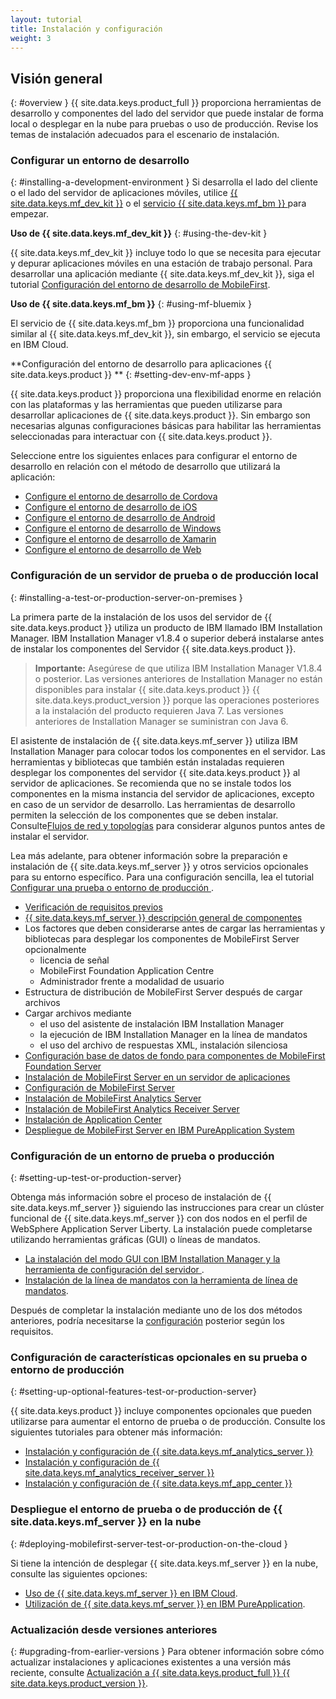 ```yaml
---
layout: tutorial
title: Instalación y configuración
weight: 3
---
```

<!-- NLS_CHARSET=UTF-8 -->
## Visión general
{: #overview }
{{ site.data.keys.product_full }} proporciona herramientas de desarrollo y componentes del lado del servidor que puede instalar de forma local o desplegar en la nube para pruebas o uso de producción. Revise los temas de instalación adecuados para el escenario de instalación.

### Configurar un entorno de desarrollo
{: #installing-a-development-environment }
Si desarrolla el lado del cliente o el lado del servidor de aplicaciones móviles, utilice [{{ site.data.keys.mf_dev_kit }}](development/mobilefirst/) o el [servicio {{ site.data.keys.mf_bm }} ](../ibmcloud/using-mobile-foundation) para empezar. 

**Uso de {{ site.data.keys.mf_dev_kit }}**
{: #using-the-dev-kit }

{{ site.data.keys.mf_dev_kit }} incluye todo lo que se necesita para ejecutar y depurar aplicaciones móviles en una estación de trabajo personal. Para desarrollar una aplicación mediante {{ site.data.keys.mf_dev_kit }}, siga el tutorial  [Configuración del entorno de desarrollo de MobileFirst](development/mobilefirst).

**Uso de {{ site.data.keys.mf_bm }}**
{: #using-mf-bluemix }

El servicio de {{ site.data.keys.mf_bm }} proporciona una funcionalidad similar al  {{ site.data.keys.mf_dev_kit }}, sin embargo, el servicio se ejecuta en IBM Cloud.

**Configuración del entorno de desarrollo para aplicaciones  {{ site.data.keys.product }} **
{: #setting-dev-env-mf-apps }

{{ site.data.keys.product }} proporciona una flexibilidad enorme en relación con las plataformas y las herramientas que pueden utilizarse para desarrollar aplicaciones de  {{ site.data.keys.product }}. Sin embargo son necesarias algunas configuraciones básicas para habilitar las herramientas seleccionadas para
interactuar con  {{ site.data.keys.product }}.  

Seleccione entre los siguientes enlaces para configurar el entorno de desarrollo en relación con el método de desarrollo que utilizará la aplicación:

* [Configure el entorno de desarrollo de Cordova](development/cordova)
* [Configure el entorno de desarrollo de iOS](development/ios)
* [Configure el entorno de desarrollo de Android](development/android)
* [Configure el entorno de desarrollo de Windows](development/windows)
* [Configure el entorno de desarrollo de Xamarin](development/xamarin)
* [Configure el entorno de desarrollo de Web](development/web)

### Configuración de un servidor de prueba o de producción local
{: #installing-a-test-or-production-server-on-premises }

La primera parte de la instalación de los usos del servidor de {{ site.data.keys.product }} utiliza un producto de IBM llamado IBM Installation Manager. IBM Installation Manager v1.8.4 o superior deberá instalarse antes de instalar los componentes del Servidor {{ site.data.keys.product }}.

> **Importante:** Asegúrese de que utiliza IBM Installation Manager V1.8.4 o posterior. Las versiones anteriores de Installation Manager no están disponibles para instalar {{ site.data.keys.product }} {{ site.data.keys.product_version }} porque las operaciones posteriores a la instalación del producto requieren Java 7. Las versiones anteriores de Installation Manager se suministran con Java 6.

El asistente de instalación de {{ site.data.keys.mf_server }} utiliza IBM Installation Manager para colocar todos los componentes en el servidor.  Las herramientas y bibliotecas que también están instaladas requieren desplegar los componentes del servidor {{ site.data.keys.product }}
al servidor de aplicaciones.  Se recomienda que no se instale todos los componentes en la misma instancia del servidor de aplicaciones, excepto en caso de un servidor de desarrollo. Las herramientas de desarrollo permiten la selección de los componentes que se deben instalar.  Consulte[Flujos de red y topologías](production/prod-env/topologies) para considerar algunos puntos antes de instalar el servidor.

Lea más adelante, para obtener información sobre la preparación e instalación de {{ site.data.keys.mf_server }} y otros servicios opcionales para su entorno específico. Para una configuración sencilla, lea el tutorial [Configurar una prueba o entorno de producción ](production).

* [Verificación de requisitos previos](production/prod-env/prereqs)
* [{{ site.data.keys.mf_server }} descripción general de componentes ](production/prod-env/topologies)
* Los factores que deben considerarse antes de cargar las herramientas y bibliotecas para desplegar los componentes de MobileFirst Server opcionalmente
  * licencia de señal
  * MobileFirst Foundation Application Centre
  * Administrador frente a modalidad de usuario
* Estructura de distribución de MobileFirst Server después de cargar archivos
* Cargar archivos mediante
  * el uso del asistente de instalación IBM Installation Manager
  * la ejecución de IBM Installation Manager en la línea de mandatos
  * el uso del archivo de respuestas XML, instalación silenciosa
* [Configuración base de datos de fondo para componentes de MobileFirst Foundation Server ](production/prod-env/databases)
* [Instalación de MobileFirst Server en un servidor de aplicaciones](production/prod-env/appserver)
* [Configuración de MobileFirst Server](production/server-configuration)
* [Instalación de MobileFirst Analytics Server](production/analytics/installation)
* [Instalación de MobileFirst Analytics Receiver Server](production/analyticsreceiver/installation)
* [Instalación de Application Center](production/appcenter)
* [Despliegue de MobileFirst Server en IBM PureApplication System](production/pure-application)

### Configuración de un entorno de prueba o producción
{: #setting-up-test-or-production-server}

Obtenga más información sobre el proceso de instalación de {{ site.data.keys.mf_server }} siguiendo las instrucciones para crear un clúster funcional de {{ site.data.keys.mf_server }} con dos nodos en el perfil de WebSphere Application Server Liberty. La instalación puede completarse utilizando herramientas gráficas (GUI) o líneas de mandatos.

* [La instalación del modo GUI con IBM Installation Manager y la herramienta de configuración del servidor ](production/simple-install/graphical-mode).
* [Instalación de la línea de mandatos con la herramienta de línea de mandatos](production/simple-install/command-line).

Después de completar la instalación mediante uno de los dos métodos anteriores, podría necesitarse la [configuración](production/server-configuration) posterior según los requisitos.

### Configuración de características opcionales en su prueba o entorno de producción
{: #setting-up-optional-features-test-or-production-server}

{{ site.data.keys.product }} incluye componentes opcionales que pueden utilizarse para aumentar el entorno de prueba o de producción.  Consulte los siguientes tutoriales para obtener más información:

* [Instalación y configuración de  {{ site.data.keys.mf_analytics_server }}](production/analytics/installation/)
* [Instalación y configuración de  {{ site.data.keys.mf_analytics_receiver_server }}](production/analyticsreceiver/installation/)
* [Instalación y configuración de {{ site.data.keys.mf_app_center }}](production/appcenter)

### Despliegue el entorno de prueba o de producción de {{ site.data.keys.mf_server }} en la nube
{: #deploying-mobilefirst-server-test-or-production-on-the-cloud }

Si tiene la intención de desplegar {{ site.data.keys.mf_server }} en la nube, consulte las siguientes opciones:

* [Uso de {{ site.data.keys.mf_server }} en IBM Cloud](../bluemix).
* [Utilización de {{ site.data.keys.mf_server }} en IBM PureApplication](production/pure-application).

### Actualización desde versiones anteriores
{: #upgrading-from-earlier-versions }
Para obtener información sobre cómo actualizar instalaciones y aplicaciones existentes a una versión más reciente, consulte [Actualización a {{ site.data.keys.product_full }} {{ site.data.keys.product_version }}](../all-tutorials/#upgrading_to_current_version).
